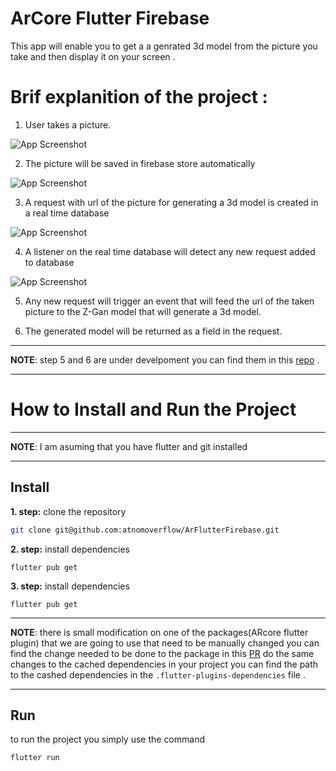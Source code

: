 # ArCore Flutter Firebase

This app will enable you to get a a genrated 3d model from the picture you take and then display it on your screen .

# Brif explanition of the project :

1. User takes a picture.

![App Screenshot](https://drive.google.com/uc?export=view&id=1wT0jnf4W2zf7zB8-GY9xFPGq4Terc8Db)

2. The picture will be saved in firebase store  automatically 

![App Screenshot](https://drive.google.com/uc?export=view&id=1bxernXEq8pUCqJ_0R3tOHCj485n_yfeO)

3. A request with url of the picture for generating a 3d model is created in a real time database

![App Screenshot](https://drive.google.com/uc?export=view&id=1yckdcYQfE5Cdg_VampNcLip-zKg-DfYI)

4. A listener on the real time database will detect any new request added to database 

![App Screenshot](https://drive.google.com/uc?export=view&id=1zl9YCglxrLaTO1P5RnWAQj4azn2a9fj0
)

5. Any new request will trigger an event that will feed the url of the taken picture to the  Z-Gan model that will generate a 3d model.

6. The generated model will be returned as a field in the request.  

---
**NOTE**: 
step 5 and 6 are under develpoment you can find them in this [repo]("") . 

---

# How to Install and Run the Project

---
**NOTE**: 
I am asuming that you have flutter and git installed 

---
## Install
**1. step:**
clone the repository
```sh
git clone git@github.com:atnomoverflow/ArFlutterFirebase.git
```
**2. step:**
install dependencies 
```
flutter pub get
```
**3. step:**
install dependencies 
```
flutter pub get
```
---
**NOTE**: 
there is small modification on one of the packages(ARcore flutter plugin) that we are going to use that need to be manually changed you can find the change needed to be done to the package in this [PR]("https://github.com/giandifra/arcore_flutter_plugin/pull/141")
do the same changes to the cached dependencies in your project you can find the path to the cashed dependencies in the `.flutter-plugins-dependencies` file .

---

## Run

to run the project you simply use the command
```
flutter run
```
